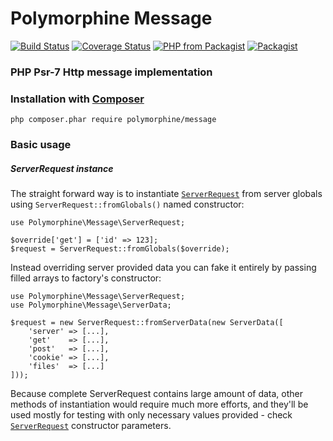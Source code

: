 # Polymorphine Message
[![Build Status](https://travis-ci.org/shudd3r/polymorphine-message.svg?branch=develop)](https://travis-ci.org/shudd3r/polymorphine-message)
[![Coverage Status](https://coveralls.io/repos/github/shudd3r/polymorphine-message/badge.svg?branch=develop)](https://coveralls.io/github/shudd3r/polymorphine-message?branch=develop)
[![PHP from Packagist](https://img.shields.io/packagist/php-v/polymorphine/message/dev-develop.svg)](https://packagist.org/packages/polymorphine/message)
[![Packagist](https://img.shields.io/packagist/l/polymorphine/message.svg)](https://packagist.org/packages/polymorphine/message)
### PHP Psr-7 Http message implementation

### Installation with [Composer](https://getcomposer.org/)
    php composer.phar require polymorphine/message

### Basic usage

##### ServerRequest instance
The straight forward way is to instantiate [`ServerRequest`](src/ServerRequest.php) from
server globals using `ServerRequest::fromGlobals()` named constructor:

    use Polymorphine\Message\ServerRequest;
    
    $override['get'] = ['id' => 123];
    $request = ServerRequest::fromGlobals($override);
    
Instead overriding server provided data you can fake it entirely by passing filled arrays to
factory's constructor:

    use Polymorphine\Message\ServerRequest;
    use Polymorphine\Message\ServerData;
    
    $request = new ServerRequest::fromServerData(new ServerData([
        'server' => [...],
        'get'    => [...],
        'post'   => [...],
        'cookie' => [...],
        'files'  => [...]
    ]));

Because complete ServerRequest contains large amount of data, other methods of instantiation
would require much more efforts, and they'll be used mostly for testing with only necessary
values provided - check [`ServerRequest`](src/ServerRequest.php) constructor parameters.
